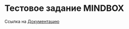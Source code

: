 # Тестовое задание MINDBOX

Ссылка на [Документацию](https://tkhrustaleva.github.io/Interview-task/#/)